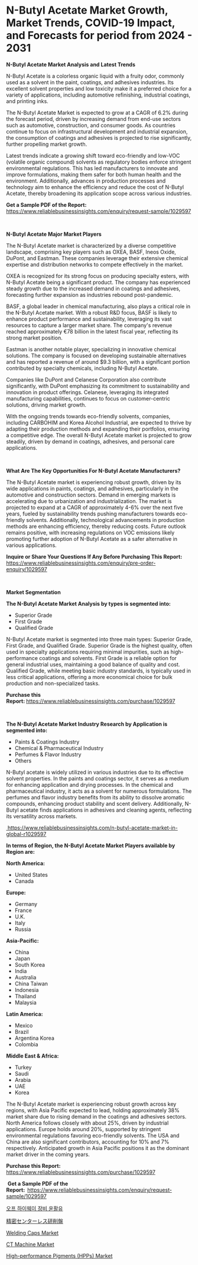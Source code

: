 <p><h1>N-Butyl Acetate Market Growth, Market Trends, COVID-19 Impact, and Forecasts for period from 2024 - 2031</h1></p><p><strong>N-Butyl Acetate Market Analysis and Latest Trends</strong></p>
<p><p>N-Butyl Acetate is a colorless organic liquid with a fruity odor, commonly used as a solvent in the paint, coatings, and adhesives industries. Its excellent solvent properties and low toxicity make it a preferred choice for a variety of applications, including automotive refinishing, industrial coatings, and printing inks. </p><p>The N-Butyl Acetate Market is expected to grow at a CAGR of 6.2% during the forecast period, driven by increasing demand from end-use sectors such as automotive, construction, and consumer goods. As countries continue to focus on infrastructural development and industrial expansion, the consumption of coatings and adhesives is projected to rise significantly, further propelling market growth.</p><p>Latest trends indicate a growing shift toward eco-friendly and low-VOC (volatile organic compound) solvents as regulatory bodies enforce stringent environmental regulations. This has led manufacturers to innovate and improve formulations, making them safer for both human health and the environment. Additionally, advances in production processes and technology aim to enhance the efficiency and reduce the cost of N-Butyl Acetate, thereby broadening its application scope across various industries.</p></p>
<p><strong>Get a Sample PDF of the Report:&nbsp;</strong> <a href="https://www.reliablebusinessinsights.com/enquiry/request-sample/1029597">https://www.reliablebusinessinsights.com/enquiry/request-sample/1029597</a></p>
<p>&nbsp;</p>
<p><strong>N-Butyl Acetate Major Market Players</strong></p>
<p><p>The N-Butyl Acetate market is characterized by a diverse competitive landscape, comprising key players such as OXEA, BASF, Ineos Oxide, DuPont, and Eastman. These companies leverage their extensive chemical expertise and distribution networks to compete effectively in the market.</p><p>OXEA is recognized for its strong focus on producing specialty esters, with N-Butyl Acetate being a significant product. The company has experienced steady growth due to the increased demand in coatings and adhesives, forecasting further expansion as industries rebound post-pandemic.</p><p>BASF, a global leader in chemical manufacturing, also plays a critical role in the N-Butyl Acetate market. With a robust R&D focus, BASF is likely to enhance product performance and sustainability, leveraging its vast resources to capture a larger market share. The company's revenue reached approximately €78 billion in the latest fiscal year, reflecting its strong market position.</p><p>Eastman is another notable player, specializing in innovative chemical solutions. The company is focused on developing sustainable alternatives and has reported a revenue of around $9.3 billion, with a significant portion contributed by specialty chemicals, including N-Butyl Acetate.</p><p>Companies like DuPont and Celanese Corporation also contribute significantly, with DuPont emphasizing its commitment to sustainability and innovation in product offerings. Celanese, leveraging its integrated manufacturing capabilities, continues to focus on customer-centric solutions, driving market growth.</p><p>With the ongoing trends towards eco-friendly solvents, companies, including CARBOHIM and Korea Alcohol Industrial, are expected to thrive by adapting their production methods and expanding their portfolios, ensuring a competitive edge. The overall N-Butyl Acetate market is projected to grow steadily, driven by demand in coatings, adhesives, and personal care applications.</p></p>
<p>&nbsp;</p>
<p><strong>What Are The Key Opportunities For N-Butyl Acetate Manufacturers?</strong></p>
<p><p>The N-Butyl Acetate market is experiencing robust growth, driven by its wide applications in paints, coatings, and adhesives, particularly in the automotive and construction sectors. Demand in emerging markets is accelerating due to urbanization and industrialization. The market is projected to expand at a CAGR of approximately 4-6% over the next five years, fueled by sustainability trends pushing manufacturers towards eco-friendly solvents. Additionally, technological advancements in production methods are enhancing efficiency, thereby reducing costs. Future outlook remains positive, with increasing regulations on VOC emissions likely promoting further adoption of N-Butyl Acetate as a safer alternative in various applications.</p></p>
<p><strong>Inquire or Share Your Questions If Any Before Purchasing This Report:</strong> <a href="https://www.reliablebusinessinsights.com/enquiry/pre-order-enquiry/1029597">https://www.reliablebusinessinsights.com/enquiry/pre-order-enquiry/1029597</a></p>
<p>&nbsp;</p>
<p><strong>Market Segmentation</strong></p>
<p><strong>The N-Butyl Acetate Market Analysis by types is segmented into:</strong></p>
<p><ul><li>Superior Grade</li><li>First Grade</li><li>Qualified Grade</li></ul></p>
<p><p>N-Butyl Acetate market is segmented into three main types: Superior Grade, First Grade, and Qualified Grade. Superior Grade is the highest quality, often used in specialty applications requiring minimal impurities, such as high-performance coatings and solvents. First Grade is a reliable option for general industrial uses, maintaining a good balance of quality and cost. Qualified Grade, while meeting basic industry standards, is typically used in less critical applications, offering a more economical choice for bulk production and non-specialized tasks.</p></p>
<p><strong>Purchase this Report:&nbsp;</strong><a href="https://www.reliablebusinessinsights.com/purchase/1029597">https://www.reliablebusinessinsights.com/purchase/1029597</a></p>
<p>&nbsp;</p>
<p><strong>The N-Butyl Acetate Market Industry Research by Application is segmented into:</strong></p>
<p><ul><li>Paints & Coatings Industry</li><li>Chemical & Pharmaceutical Industry</li><li>Perfumes & Flavor Industry</li><li>Others</li></ul></p>
<p><p>N-Butyl acetate is widely utilized in various industries due to its effective solvent properties. In the paints and coatings sector, it serves as a medium for enhancing application and drying processes. In the chemical and pharmaceutical industry, it acts as a solvent for numerous formulations. The perfumes and flavor industry benefits from its ability to dissolve aromatic compounds, enhancing product stability and scent delivery. Additionally, N-Butyl acetate finds applications in adhesives and cleaning agents, reflecting its versatility across markets.</p></p>
<p><a href="https://www.reliablebusinessinsights.com/n-butyl-acetate-market-in-global-r1029597">&nbsp;https://www.reliablebusinessinsights.com/n-butyl-acetate-market-in-global-r1029597</a></p>
<p><strong>In terms of Region, the N-Butyl Acetate Market Players available by Region are:</strong></p>
<p>
    <p> <strong> North America: </strong>
        <ul>
            <li>United States</li>
            <li>Canada</li>
        </ul>
        </p> 
    <p> <strong> Europe: </strong>
        <ul>
            <li>Germany</li>
            <li>France</li>
            <li>U.K.</li>
            <li>Italy</li>
            <li>Russia</li>
        </ul>
        </p> 
    <p> <strong> Asia-Pacific: </strong>
        <ul>
            <li>China</li>
            <li>Japan</li>
            <li>South Korea</li>
            <li>India</li>
            <li>Australia</li>
            <li>China Taiwan</li>
            <li>Indonesia</li>
            <li>Thailand</li>
            <li>Malaysia</li>
        </ul>
        </p> 
    <p> <strong> Latin America: </strong>
        <ul>
            <li>Mexico</li>
            <li>Brazil</li>
            <li>Argentina Korea</li>
            <li>Colombia</li>
        </ul>
        </p> 
    <p> <strong> Middle East & Africa: </strong>
        <ul>
            <li>Turkey</li>
            <li>Saudi</li>
            <li>Arabia</li>
            <li>UAE</li>
            <li>Korea</li>
        </ul>
    </p>
    </p>
<p><p>The N-Butyl Acetate market is experiencing robust growth across key regions, with Asia Pacific expected to lead, holding approximately 38% market share due to rising demand in the coatings and adhesives sectors. North America follows closely with about 25%, driven by industrial applications. Europe holds around 20%, supported by stringent environmental regulations favoring eco-friendly solvents. The USA and China are also significant contributors, accounting for 10% and 7% respectively. Anticipated growth in Asia Pacific positions it as the dominant market driver in the coming years.</p></p>
<p><strong>Purchase this Report: </strong><a href="https://www.reliablebusinessinsights.com/purchase/1029597">https://www.reliablebusinessinsights.com/purchase/1029597</a></p>
<p>&nbsp;<strong>Get a Sample PDF of the Report:&nbsp;&nbsp;</strong><a href="https://www.reliablebusinessinsights.com/enquiry/request-sample/1029597">https://www.reliablebusinessinsights.com/enquiry/request-sample/1029597</a></p>
<p><strong></strong></p>
<p><p><a href="https://medium.com/@sadiejast2023/%EA%B8%80%EB%A1%9C%EB%B2%8C-%EB%B9%84%EB%8F%84%EB%A1%9C-%EC%9E%A5%EB%B9%84-%EC%9C%A4%ED%99%9C%EC%9C%A0-%EC%8B%9C%EC%9E%A5-%ED%98%84%ED%99%A9-2024-2031-%EB%B0%8F-%EC%A7%80%EC%97%AD-%EC%A0%9C%ED%92%88-%EB%B0%8F-%EC%B5%9C%EC%A2%85-%EC%9A%A9%EB%8F%84%EB%B3%84-%EC%A0%84%EB%A7%9D-13d3db20ff65">오프 하이웨이 장비 윤활유</a></p><p><a href="https://medium.com/@durgin521/precise-centerless-grinding-machine-2d3ef2cdaa7c">精密センターレス研削盤</a></p><p><a href="https://medium.com/@hesterorn/the-global-welding-caps-market-is-expected-to-witness-a-compound-annual-growth-rate-cagr-of-14-2-88f0f7370adb">Welding Caps Market</a></p><p><a href="https://www.linkedin.com/pulse/ct-machine-market-global-share-ranking-overall-sales-demand-s4h3c?trackingId=lTDVanqNTvOwXiYocoFDQg%3D%3D">CT Machine Market</a></p><p><a href="https://github.com/sumonsky0m/Market-Research-Report-List-1/blob/main/high-performance-pigments-hpps-market.md">High-performance Pigments (HPPs) Market</a></p></p>